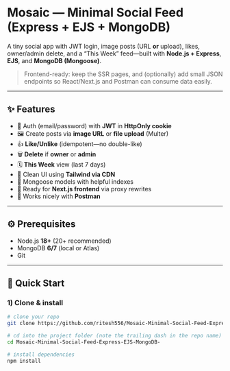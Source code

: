 # Mosaic — Minimal Social Feed (Express + EJS + MongoDB)

A tiny social app with JWT login, image posts (URL **or** upload), likes, owner/admin delete, and a “This Week” feed—built with **Node.js + Express**, **EJS**, and **MongoDB (Mongoose)**.

> Frontend-ready: keep the SSR pages, and (optionally) add small JSON endpoints so React/Next.js and Postman can consume data easily.

---

## ✨ Features

- 🔐 Auth (email/password) with **JWT** in **HttpOnly cookie**
- 🖼️ Create posts via **image URL** or **file upload** (Multer)
- 👍 **Like/Unlike** (idempotent—no double-like)
- 🗑️ **Delete** if **owner** or **admin**
- 🗓️ **This Week** view (last 7 days)
- 🎨 Clean UI using **Tailwind via CDN**
- 🧱 Mongoose models with helpful indexes
- 🧩 Ready for **Next.js frontend** via proxy rewrites
- 🧪 Works nicely with **Postman**

---

## ⚙️ Prerequisites

- Node.js **18+** (20+ recommended)  
- MongoDB **6/7** (local or Atlas)  
- Git

---

## 🚀 Quick Start

### 1) Clone & install
```bash
# clone your repo
git clone https://github.com/ritesh556/Mosaic-Minimal-Social-Feed-Express-EJS-MongoDB-.git

# cd into the project folder (note the trailing dash in the repo name)
cd Mosaic-Minimal-Social-Feed-Express-EJS-MongoDB-

# install dependencies
npm install
